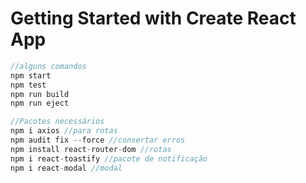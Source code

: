 # Getting Started with Create React App




```javascript
//alguns comandos
npm start
npm test
npm run build
npm run eject

//Pacotes necessários
npm i axios //para rotas
npm audit fix --force //consertar erros
npm install react-router-dom //rotas
npm i react-toastify //pacote de notificação
npm i react-modal //modal
```
